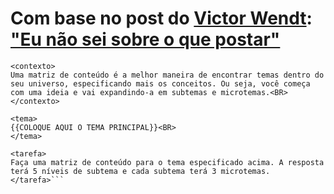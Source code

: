 # Com base no post do [Victor Wendt](https://www.linkedin.com/in/victorwendt/): ["Eu não sei sobre o que postar"](https://www.linkedin.com/posts/victorwendt_n%C3%A3o-%C3%A9-dif%C3%ADcil-encontrar-ideias-de-conte%C3%BAdo-activity-7254824064052060161-rDq7/?utm_source=share&utm_medium=member_desktop)

```PROMPT
<contexto>
Uma matriz de conteúdo é a melhor maneira de encontrar temas dentro do seu universo, especificando mais os conceitos. Ou seja, você começa com uma ideia e vai expandindo-a em subtemas e microtemas.<BR>
</contexto>

<tema>
{{COLOQUE AQUI O TEMA PRINCIPAL}}<BR>
</tema>

<tarefa>
Faça uma matriz de conteúdo para o tema especificado acima. A resposta terá 5 níveis de subtema e cada subtema terá 3 microtemas.
</tarefa>```
